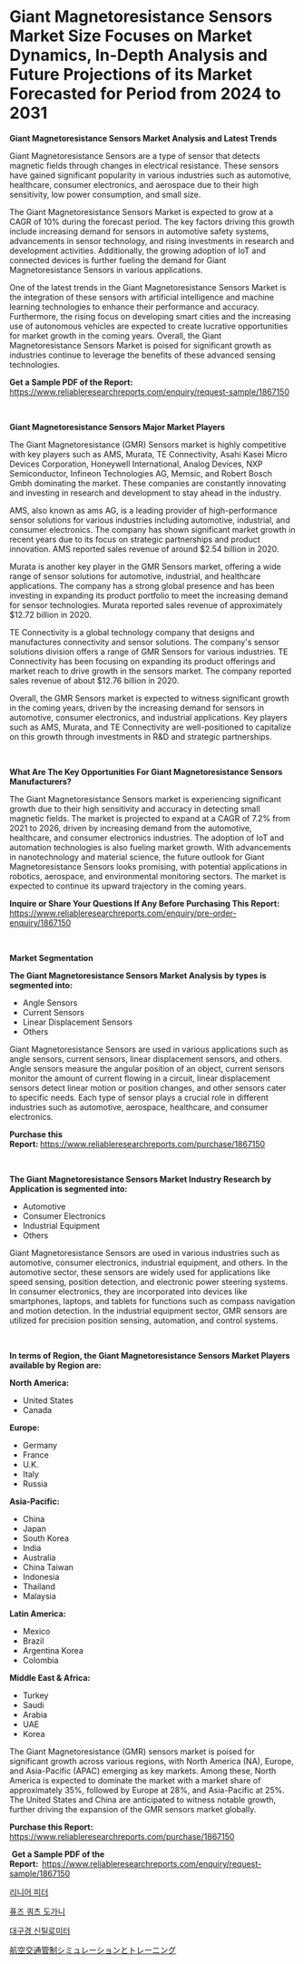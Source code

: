 <p><h1>Giant Magnetoresistance Sensors Market Size Focuses on Market Dynamics, In-Depth Analysis and Future Projections of its Market Forecasted for Period from 2024 to 2031</h1></p><p><strong>Giant Magnetoresistance Sensors Market Analysis and Latest Trends</strong></p>
<p><p>Giant Magnetoresistance Sensors are a type of sensor that detects magnetic fields through changes in electrical resistance. These sensors have gained significant popularity in various industries such as automotive, healthcare, consumer electronics, and aerospace due to their high sensitivity, low power consumption, and small size.</p><p>The Giant Magnetoresistance Sensors Market is expected to grow at a CAGR of 10% during the forecast period. The key factors driving this growth include increasing demand for sensors in automotive safety systems, advancements in sensor technology, and rising investments in research and development activities. Additionally, the growing adoption of IoT and connected devices is further fueling the demand for Giant Magnetoresistance Sensors in various applications.</p><p>One of the latest trends in the Giant Magnetoresistance Sensors Market is the integration of these sensors with artificial intelligence and machine learning technologies to enhance their performance and accuracy. Furthermore, the rising focus on developing smart cities and the increasing use of autonomous vehicles are expected to create lucrative opportunities for market growth in the coming years. Overall, the Giant Magnetoresistance Sensors Market is poised for significant growth as industries continue to leverage the benefits of these advanced sensing technologies.</p></p>
<p><strong>Get a Sample PDF of the Report:&nbsp;</strong> <a href="https://www.reliableresearchreports.com/enquiry/request-sample/1867150">https://www.reliableresearchreports.com/enquiry/request-sample/1867150</a></p>
<p>&nbsp;</p>
<p><strong>Giant Magnetoresistance Sensors Major Market Players</strong></p>
<p><p>The Giant Magnetoresistance (GMR) Sensors market is highly competitive with key players such as AMS, Murata, TE Connectivity, Asahi Kasei Micro Devices Corporation, Honeywell International, Analog Devices, NXP Semiconductor, Infineon Technologies AG, Memsic, and Robert Bosch Gmbh dominating the market. These companies are constantly innovating and investing in research and development to stay ahead in the industry.</p><p>AMS, also known as ams AG, is a leading provider of high-performance sensor solutions for various industries including automotive, industrial, and consumer electronics. The company has shown significant market growth in recent years due to its focus on strategic partnerships and product innovation. AMS reported sales revenue of around $2.54 billion in 2020.</p><p>Murata is another key player in the GMR Sensors market, offering a wide range of sensor solutions for automotive, industrial, and healthcare applications. The company has a strong global presence and has been investing in expanding its product portfolio to meet the increasing demand for sensor technologies. Murata reported sales revenue of approximately $12.72 billion in 2020.</p><p>TE Connectivity is a global technology company that designs and manufactures connectivity and sensor solutions. The company's sensor solutions division offers a range of GMR Sensors for various industries. TE Connectivity has been focusing on expanding its product offerings and market reach to drive growth in the sensors market. The company reported sales revenue of about $12.76 billion in 2020.</p><p>Overall, the GMR Sensors market is expected to witness significant growth in the coming years, driven by the increasing demand for sensors in automotive, consumer electronics, and industrial applications. Key players such as AMS, Murata, and TE Connectivity are well-positioned to capitalize on this growth through investments in R&D and strategic partnerships.</p></p>
<p>&nbsp;</p>
<p><strong>What Are The Key Opportunities For Giant Magnetoresistance Sensors Manufacturers?</strong></p>
<p><p>The Giant Magnetoresistance Sensors market is experiencing significant growth due to their high sensitivity and accuracy in detecting small magnetic fields. The market is projected to expand at a CAGR of 7.2% from 2021 to 2026, driven by increasing demand from the automotive, healthcare, and consumer electronics industries. The adoption of IoT and automation technologies is also fueling market growth. With advancements in nanotechnology and material science, the future outlook for Giant Magnetoresistance Sensors looks promising, with potential applications in robotics, aerospace, and environmental monitoring sectors. The market is expected to continue its upward trajectory in the coming years.</p></p>
<p><strong>Inquire or Share Your Questions If Any Before Purchasing This Report:</strong> <a href="https://www.reliableresearchreports.com/enquiry/pre-order-enquiry/1867150">https://www.reliableresearchreports.com/enquiry/pre-order-enquiry/1867150</a></p>
<p>&nbsp;</p>
<p><strong>Market Segmentation</strong></p>
<p><strong>The Giant Magnetoresistance Sensors Market Analysis by types is segmented into:</strong></p>
<p><ul><li>Angle Sensors</li><li>Current Sensors</li><li>Linear Displacement Sensors</li><li>Others</li></ul></p>
<p><p>Giant Magnetoresistance Sensors are used in various applications such as angle sensors, current sensors, linear displacement sensors, and others. Angle sensors measure the angular position of an object, current sensors monitor the amount of current flowing in a circuit, linear displacement sensors detect linear motion or position changes, and other sensors cater to specific needs. Each type of sensor plays a crucial role in different industries such as automotive, aerospace, healthcare, and consumer electronics.</p></p>
<p><strong>Purchase this Report:&nbsp;</strong><a href="https://www.reliableresearchreports.com/purchase/1867150">https://www.reliableresearchreports.com/purchase/1867150</a></p>
<p>&nbsp;</p>
<p><strong>The Giant Magnetoresistance Sensors Market Industry Research by Application is segmented into:</strong></p>
<p><ul><li>Automotive</li><li>Consumer Electronics</li><li>Industrial Equipment</li><li>Others</li></ul></p>
<p><p>Giant Magnetoresistance Sensors are used in various industries such as automotive, consumer electronics, industrial equipment, and others. In the automotive sector, these sensors are widely used for applications like speed sensing, position detection, and electronic power steering systems. In consumer electronics, they are incorporated into devices like smartphones, laptops, and tablets for functions such as compass navigation and motion detection. In the industrial equipment sector, GMR sensors are utilized for precision position sensing, automation, and control systems.</p></p>
<p>&nbsp;</p>
<p><strong>In terms of Region, the Giant Magnetoresistance Sensors Market Players available by Region are:</strong></p>
<p>
    <p> <strong> North America: </strong>
        <ul>
            <li>United States</li>
            <li>Canada</li>
        </ul>
        </p> 
    <p> <strong> Europe: </strong>
        <ul>
            <li>Germany</li>
            <li>France</li>
            <li>U.K.</li>
            <li>Italy</li>
            <li>Russia</li>
        </ul>
        </p> 
    <p> <strong> Asia-Pacific: </strong>
        <ul>
            <li>China</li>
            <li>Japan</li>
            <li>South Korea</li>
            <li>India</li>
            <li>Australia</li>
            <li>China Taiwan</li>
            <li>Indonesia</li>
            <li>Thailand</li>
            <li>Malaysia</li>
        </ul>
        </p> 
    <p> <strong> Latin America: </strong>
        <ul>
            <li>Mexico</li>
            <li>Brazil</li>
            <li>Argentina Korea</li>
            <li>Colombia</li>
        </ul>
        </p> 
    <p> <strong> Middle East & Africa: </strong>
        <ul>
            <li>Turkey</li>
            <li>Saudi</li>
            <li>Arabia</li>
            <li>UAE</li>
            <li>Korea</li>
        </ul>
    </p>
    </p>
<p><p>The Giant Magnetoresistance (GMR) sensors market is poised for significant growth across various regions, with North America (NA), Europe, and Asia-Pacific (APAC) emerging as key markets. Among these, North America is expected to dominate the market with a market share of approximately 35%, followed by Europe at 28%, and Asia-Pacific at 25%. The United States and China are anticipated to witness notable growth, further driving the expansion of the GMR sensors market globally.</p></p>
<p><strong>Purchase this Report: </strong><a href="https://www.reliableresearchreports.com/purchase/1867150">https://www.reliableresearchreports.com/purchase/1867150</a></p>
<p>&nbsp;<strong>Get a Sample PDF of the Report:&nbsp;&nbsp;</strong><a href="https://www.reliableresearchreports.com/enquiry/request-sample/1867150">https://www.reliableresearchreports.com/enquiry/request-sample/1867150</a></p>
<p><strong></strong></p>
<p><p><a href="https://github.com/wallacBahrtyinger567686/Market-Research-Report-List-1/blob/main/647596111074.md">리니어 피더</a></p><p><a href="https://medium.com/@thib_harou/%EC%9C%B5%ED%95%A9-%EC%84%9D%EC%98%81-%EC%9A%A9%EA%B4%91%EB%A1%9C-%EC%8B%9C%EC%9E%A5%EC%9D%80-%EC%8B%9C%EC%9E%A5-%EC%A0%90%EC%9C%A0%EC%9C%A8-%ED%81%AC%EA%B8%B0-%EB%B0%8F-2031%EB%85%84%EA%B9%8C%EC%A7%80-%EC%98%88%EC%83%81%EB%90%9C-%EC%98%88%EC%B8%A1%EC%97%90-%EC%B4%88%EC%A0%90%EC%9D%84-%EB%A7%9E%EC%B6%A5%EB%8B%88%EB%8B%A4-47100ec41582">퓨즈 쿼츠 도가니</a></p><p><a href="https://github.com/WilburKihn5676/Market-Research-Report-List-1/blob/main/964934811073.md">대구경 신틸로미터</a></p><p><a href="https://medium.com/@colbu56546/%E8%88%AA%E7%A9%BA%E4%BA%A4%E9%80%9A%E7%AE%A1%E5%88%B6%E3%82%B7%E3%83%9F%E3%83%A5%E3%83%AC%E3%83%BC%E3%82%B7%E3%83%A7%E3%83%B3%E3%81%8A%E3%82%88%E3%81%B3%E3%83%88%E3%83%AC%E3%83%BC%E3%83%8B%E3%83%B3%E3%82%B0%E5%B8%82%E5%A0%B4%E3%81%AE%E8%A6%8F%E6%A8%A1-%E5%B8%82%E5%A0%B4%E8%A6%8B%E9%80%9A%E3%81%97%E3%81%A8%E5%B8%82%E5%A0%B4%E4%BA%88%E6%B8%AC-2024%E5%B9%B4%E3%81%8B%E3%82%892031%E5%B9%B4%E3%81%BE%E3%81%A7-886e14ab7dcb">航空交通管制シミュレーションとトレーニング</a></p></p>